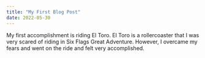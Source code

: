 ```yaml
---
title: "My First Blog Post"
date: 2022-05-30
---
```

My first accomplishment is riding El Toro. El Toro is a rollercoaster that I was very scared of riding in Six Flags Great Adventure. However, I overcame my fears and went on the ride and felt very accomplished. 
